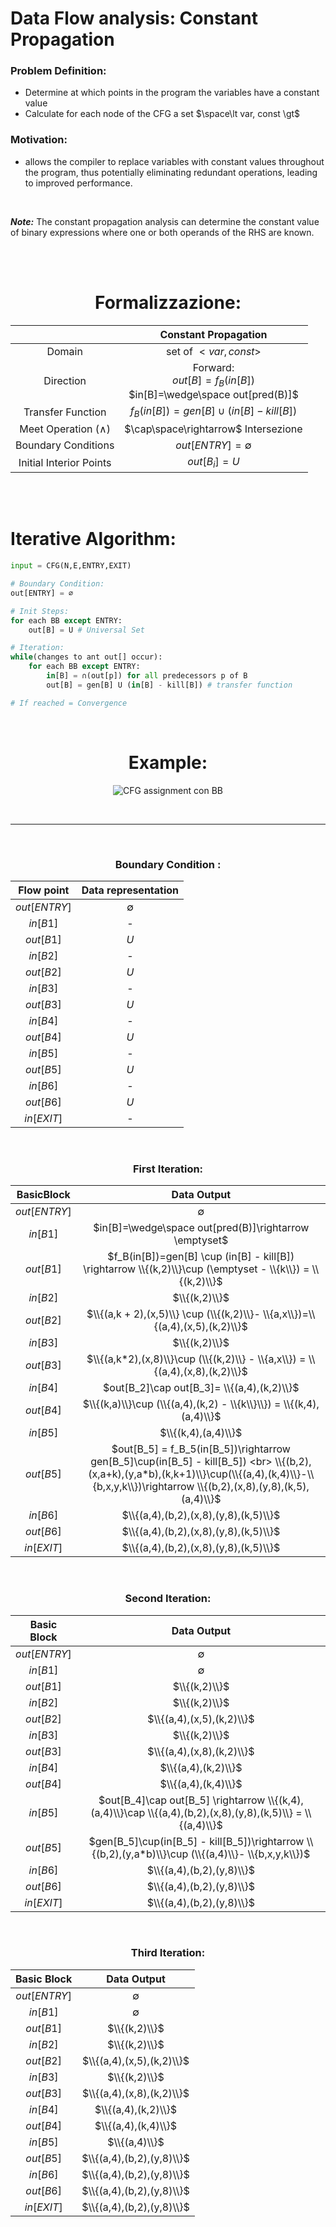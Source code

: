 # Data Flow analysis: Constant Propagation

### Problem Definition:

- Determine at which points in the program the variables have a constant value
- Calculate for each node of the CFG a set $\space\lt var, const \gt$

### Motivation:

- allows the compiler to replace variables with constant values throughout the program, thus potentially eliminating redundant operations, leading to improved performance.

<br>

**_Note:_** The constant propagation analysis can determine the constant value of binary expressions where one or both operands of the RHS are known.

<br><br>

<center>

# Formalizzazione:

|                           |                        **Constant Propagation**                        |
| :-----------------------: | :--------------------------------------------------------------------: |
|          Domain           |                      set of $\lt var, const \gt$                       |
|         Direction         | Forward:<br>$out[B]=f_B(in[B])$ <br> $in[B]=\wedge\space out[pred(B)]$ |
|     Transfer Function     |               $f_B(in[B])=gen[B] \cup (in[B] - kill[B])$               |
| Meet Operation $(\wedge)$ |                  $\cap\space\rightarrow$ Intersezione                  |
|    Boundary Conditions    |                        $out[ENTRY] = \emptyset$                        |
|  Initial Interior Points  |                             $out[B_i] = U$                             |

</center>

<br><br>

# Iterative Algorithm:

```python
input = CFG(N,E,ENTRY,EXIT)

# Boundary Condition:
out[ENTRY] = ∅

# Init Steps:
for each BB except ENTRY:
    out[B] = U # Universal Set

# Iteration:
while(changes to ant out[] occur):
    for each BB except ENTRY:
        in[B] = ∩(out[p]) for all predecessors p of B
        out[B] = gen[B] U (in[B] - kill[B]) # transfer function

# If reached = Convergence
```

<br>

<center>

# Example:

![CFG assignment con BB](../../images/CFG_BB_CP.png)

<br>

</center>

---

<br>

<center>

### Boundary Condition :

|  Flow point  | Data representation |
| :----------: | :-----------------: |
| $out[ENTRY]$ |     $\emptyset$     |
|   $in[B1]$   |          -          |
|  $out[B1]$   |         $U$         |
|   $in[B2]$   |          -          |
|  $out[B2]$   |         $U$         |
|   $in[B3]$   |          -          |
|  $out[B3]$   |         $U$         |
|   $in[B4]$   |          -          |
|  $out[B4]$   |         $U$         |
|   $in[B5]$   |          -          |
|  $out[B5]$   |         $U$         |
|   $in[B6]$   |          -          |
|  $out[B6]$   |         $U$         |
|  $in[EXIT]$  |          -          |

</center>

<br>

<center>

### First Iteration:

|  BasicBlock  |                                                                                              Data Output                                                                                              |
| :----------: | :---------------------------------------------------------------------------------------------------------------------------------------------------------------------------------------------------: |
| $out[ENTRY]$ |                                                                                              $\emptyset$                                                                                              |
|   $in[B1]$   |                                                                        $in[B]=\wedge\space out[pred(B)]\rightarrow \emptyset$                                                                         |
|  $out[B1]$   |                                              $f_B(in[B])=gen[B] \cup (in[B] - kill[B]) \rightarrow \\{(k,2)\\}\cup (\emptyset - \\{k\\}) = \\{(k,2)\\}$                                               |
|   $in[B2]$   |                                                                                             $\\{(k,2)\\}$                                                                                             |
|  $out[B2]$   |                                                             $\\{(a,k + 2),(x,5)\\} \cup (\\{(k,2)\\}- \\{a,x\\})=\\{(a,4),(x,5),(k,2)\\}$                                                             |
|   $in[B3]$   |                                                                                             $\\{(k,2)\\}$                                                                                             |
|  $out[B3]$   |                                                             $\\{(a,k*2),(x,8)\\}\cup (\\{(k,2)\\} - \\{a,x\\}) = \\{(a,4),(x,8),(k,2)\\}$                                                             |
|   $in[B4]$   |                                                                              $out[B_2]\cap out[B_3]= \\{(a,4),(k,2)\\}$                                                                               |
|  $out[B4]$   |                                                                  $\\{(k,a)\\}\cup (\\{(a,4),(k,2) - \\{k\\}\\}) = \\{(k,4),(a,4)\\}$                                                                  |
|   $in[B5]$   |                                                                                          $\\{(k,4),(a,4)\\}$                                                                                          |
|  $out[B5]$   | $out[B_5] = f_B_5(in[B_5])\rightarrow gen[B_5]\cup(in[B_5] - kill[B_5]) <br> \\{(b,2),(x,a+k),(y,a*b),(k,k+1)\\}\cup(\\{(a,4),(k,4)\\}-\\{b,x,y,k\\})\rightarrow \\{(b,2),(x,8),(y,8),(k,5),(a,4)\\}$ |
|   $in[B6]$   |                                                                                 $\\{(a,4),(b,2),(x,8),(y,8),(k,5)\\}$                                                                                 |
|  $out[B6]$   |                                                                                 $\\{(a,4),(b,2),(x,8),(y,8),(k,5)\\}$                                                                                 |
|  $in[EXIT]$  |                                                                                 $\\{(a,4),(b,2),(x,8),(y,8),(k,5)\\}$                                                                                 |

</center>
<br>

<center>

### Second Iteration:

| Basic Block  |                                                 Data Output                                                 |
| :----------: | :---------------------------------------------------------------------------------------------------------: |
| $out[ENTRY]$ |                                                 $\emptyset$                                                 |
|   $in[B1]$   |                                                 $\emptyset$                                                 |
|  $out[B1]$   |                                                $\\{(k,2)\\}$                                                |
|   $in[B2]$   |                                                $\\{(k,2)\\}$                                                |
|  $out[B2]$   |                                          $\\{(a,4),(x,5),(k,2)\\}$                                          |
|   $in[B3]$   |                                                $\\{(k,2)\\}$                                                |
|  $out[B3]$   |                                          $\\{(a,4),(x,8),(k,2)\\}$                                          |
|   $in[B4]$   |                                             $\\{(a,4),(k,2)\\}$                                             |
|  $out[B4]$   |                                             $\\{(a,4),(k,4)\\}$                                             |
|   $in[B5]$   | $out[B_4]\cap out[B_5] \rightarrow \\{(k,4),(a,4)\\}\cap \\{(a,4),(b,2),(x,8),(y,8),(k,5)\\} = \\{(a,4)\\}$ |
|  $out[B5]$   |     $gen[B_5]\cup(in[B_5] - kill[B_5])\rightarrow \\{(b,2),(y,a*b)\\}\cup (\\{(a,4)\\}- \\{b,x,y,k\\})$     |
|   $in[B6]$   |                                          $\\{(a,4),(b,2),(y,8)\\}$                                          |
|  $out[B6]$   |                                          $\\{(a,4),(b,2),(y,8)\\}$                                          |
|  $in[EXIT]$  |                                          $\\{(a,4),(b,2),(y,8)\\}$                                          |

</center>

<br>

<center>

### Third Iteration:

| Basic Block  |        Data Output        |
| :----------: | :-----------------------: |
| $out[ENTRY]$ |        $\emptyset$        |
|   $in[B1]$   |        $\emptyset$        |
|  $out[B1]$   |       $\\{(k,2)\\}$       |
|   $in[B2]$   |       $\\{(k,2)\\}$       |
|  $out[B2]$   | $\\{(a,4),(x,5),(k,2)\\}$ |
|   $in[B3]$   |       $\\{(k,2)\\}$       |
|  $out[B3]$   | $\\{(a,4),(x,8),(k,2)\\}$ |
|   $in[B4]$   |    $\\{(a,4),(k,2)\\}$    |
|  $out[B4]$   |    $\\{(a,4),(k,4)\\}$    |
|   $in[B5]$   |       $\\{(a,4)\\}$       |
|  $out[B5]$   | $\\{(a,4),(b,2),(y,8)\\}$ |
|   $in[B6]$   | $\\{(a,4),(b,2),(y,8)\\}$ |
|  $out[B6]$   | $\\{(a,4),(b,2),(y,8)\\}$ |
|  $in[EXIT]$  | $\\{(a,4),(b,2),(y,8)\\}$ |

</center>
